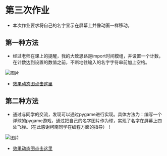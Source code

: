# 第三次作业
- 本次作业要求将自己的名字显示在屏幕上并像动画一样移动。
## 第一种方法
- 经过老师在课上的提醒，我的大致思路是import时间模组，并设置一个计数，在计数达到设置的数值之前，不断地往输入的名字字符串前加上空格。

![图片](https://raw.githubusercontent.com/ZiChenHuang/computational_physics_N2015301020149/master/%E7%AC%AC%E4%B8%89%E6%AC%A1%E4%BD%9C%E4%B8%9A/%E7%AC%AC%E4%B8%80%E6%AC%A1%E6%88%AA%E5%9B%BE.png)
- [效果动态图点击这里](https://raw.githubusercontent.com/ZiChenHuang/computational_physics_N2015301020149/master/%E7%AC%AC%E4%B8%89%E6%AC%A1%E4%BD%9C%E4%B8%9A/OverSpeed__clip.gif)
## 第二种方法
- 通过与同学的交流，发现可以通过pygame进行实现。具体方法为：编写一个弹球的pygame游戏，通过把自己的名字图片作为球，实现了名字在屏幕上四处飞弹。(在此感谢柯南同学在编程方面的指导）！

![图片](https://raw.githubusercontent.com/ZiChenHuang/computational_physics_N2015301020149/master/%E7%AC%AC%E4%B8%89%E6%AC%A1%E4%BD%9C%E4%B8%9A/%E4%BB%A3%E7%A0%81.png)
- [效果动态图点击这里](https://raw.githubusercontent.com/ZiChenHuang/computational_physics_N2015301020149/master/%E7%AC%AC%E4%B8%89%E6%AC%A1%E4%BD%9C%E4%B8%9A/%E5%A5%BD%E5%93%A5%E5%93%A5.gif)

